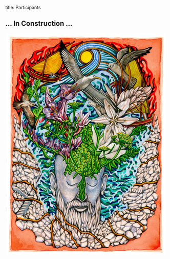 title: Participants

## ... In Construction ...


<p align="center">
  <img src="../images/IKPoster1b.jpg" width="500">
</p>
